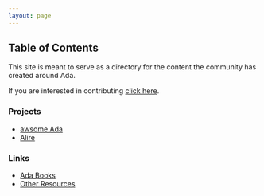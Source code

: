 ```yaml
---
layout: page
---
```


## Table of Contents

This site is meant to serve as a directory for the content the
community has created around Ada.

If you are interested in contributing [click here](https://github.com/jquorning/ada.github.io).

### Projects

- [awsome Ada](https://github.com/ohenley/awesome-ada)
- [Alire](https://alire.ada.dev)

### Links

- [Ada Books](/books/)
- [Other Resources](/other/)
